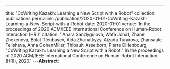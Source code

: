 ---
title: "CoWriting Kazakh: Learning a New Script with a Robot"
collection: publications
permalink: /publication/2020-01-01-CoWriting-Kazakh-Learning-a-New-Script-with-a-Robot
date: 2020-01-01
venue: 'In the proceedings of 2020 ACM/IEEE International Conference on Human-Robot Interaction (HRI)'
citation: ' Anara Sandygulova,  Wafa Johal,  Zhanel Zhexenova,  Bolat Tleubayev,  Aida Zhanatkyzy,  Aizada Turarova,  Zhansaule Telisheva,  Anna CohenMiller,  Thibault Asselborn,  Pierre Dillenbourg, &quot;CoWriting Kazakh: Learning a New Script with a Robot.&quot; In the proceedings of 2020 ACM/IEEE International Conference on Human-Robot Interaction (HRI), 2020.'
---**Abstract**: